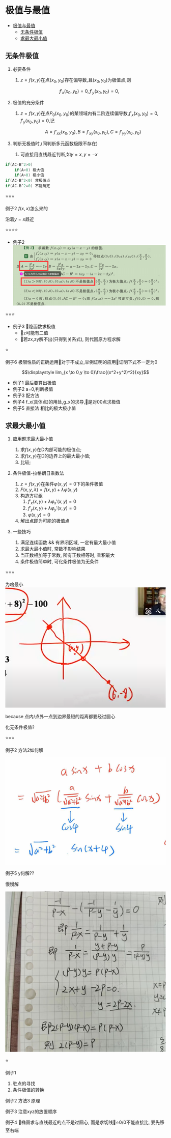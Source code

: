 # 极值与最值

- [极值与最值](#极值与最值)
  - [无条件极值](#无条件极值)
  - [求最大最小值](#求最大最小值)

## 无条件极值

1. 必要条件
   1. $z=f(x,y)$在点$(x_0,y_0)$存在偏导数,且$(x_0,y_0)$为极值点,则

    $$f'_x(x_0,y_0)=0,f'_y(x_0,y_0)=0,$$

2. 极值的充分条件
   1. $z=f(x,y)$在点$P_0(x_0,y_0)$的某领域内有二阶连续偏导数,$f'_x(x_0,y_0)=0,f'_y(x_0,y_0)=0$,记

        $$A=f'_{xx}(x_0,y_0),B=f'_{xy}(x_0,y_0),C=f'_{yy}(x_0,y_0)$$

3. 判断无极值时,(同判断多元函数极限不存在)
   1. 可直接用直线趋近判断,如$y=x,y=-x$

```c
if(AC-B^2>0)
    if(A<0) 极大值
    if(A>0) 极小值
if(AC-B^2<0) 非极值点
if(AC-B^2=0) 不能确定
```

⭐=⭐

例子2 $f(x,x)$怎么来的

沿着$y=x$趋近

⭐⭐⭐⭐

- 例子2![20221114171909](https://raw.githubusercontent.com/Logible/Image/main/note_image/20221114171909.png)

⭐⭐⭐

- 例子3 💚隐函数求极值
  - 💚z可能有二值
  - 💚若zx,zy解不出(只得到关系式), 则代回原方程求解

⭐

例子6 极限性质的正确运用🏀对于不成立,举例证明的应用🏀证明下式不一定为0

   $$\displaystyle lim_{x \to 0,y \to 0}\frac{(x^2+y^2)^2}{xy}$$

- 例子1 最后要算出极值
- 例子2 a=0,判断极值
- 例子3 配方法
- 例子4 f_x(具体点)的用处,g_x的求导,🏀是对00点求极值
- 例子5 直接法 相比的极大极小值

## 求最大最小值

1. 应用题求最大最小值
   1. 求$f(x,y)$在D内部可能的极值点;
   2. 求$f(x,y)$在D的边界上的最大最小值;
   3. 比较;

2. 条件极值-拉格朗日乘数法
   1. $z=f(x,y)$在条件$\varphi(x,y)=0$下的条件极值
   2. $F(x,y,\lambda )=f(x,y)+\lambda \varphi(x,y)$
   3. 构造方程组
      1. $f'_x(x,y)+ \lambda \varphi_x'(x,y) =0$
      1. $f'_y(x,y)+ \lambda \varphi_y'(x,y) =0$
      1. $\varphi(x,y)=0$
   4. 解出点即为可能的极值点

3. 一些技巧
   1. 满足连续函数 && 有界闭区域, 一定有最大最小值
   2. 求最大最小值时, 常数不影响结果
   3. 当正数相加等于常数, 所有正数相等时, 乘积最大
   4. 条件极值简单时, 可化条件极值为无条件

⭐=⭐

为啥最小![20220923160022](https://raw.githubusercontent.com/Logible/Image/main/note_image/20220923160022.png)

because 点内/点外一点到边界最短的距离都要经过圆心

化无条件极值?

⭐=⭐

例子2 方法2如何解

![9ab0c6a5b5c15d51aa5f51f1d9360dd](https://raw.githubusercontent.com/Logible/Image/main/note_image/9ab0c6a5b5c15d51aa5f51f1d9360dd.jpg)

例子5 y何解??

慢慢解

![9bfec49ae764edfba58b7021a4aa413](https://raw.githubusercontent.com/Logible/Image/main/note_image/9bfec49ae764edfba58b7021a4aa413.jpg)

⭐

例子1

1. 驻点的寻找
2. 条件极值的转换

例子2 方法3 原理

例子3 注意xyz的放置顺序

例子4 🏀椭圆求与直线最近的点不是过圆心, 而是求切线🏀⭐0/0不能直接比, 要先移至右端
